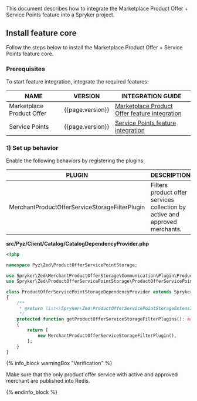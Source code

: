 

This document describes how to integrate the Marketplace Product Offer + Service Points feature into a Spryker project.

## Install feature core

Follow the steps below to install the Marketplace Product Offer + Service Points feature core.

### Prerequisites

To start feature integration, integrate the required features:

| NAME                      | VERSION          | INTEGRATION GUIDE                                                                                                                                                                               |
|---------------------------|------------------|-------------------------------------------------------------------------------------------------------------------------------------------------------------------------------------------------|
| Marketplace Product Offer | {{page.version}} | [Marketplace Product Offer feature integration](spryker-docs/docs/pbc/all/offer-management/{{page.version}}/marketplace/install-and-upgrade/marketplace-product-offer-feature-integration.html) |
| Service Points            | {{page.version}} | [Service Points feature integration](/docs/scos/dev/feature-integration-guides/{{page.version}}/install-the-service-points-feature.html)                                                        |

### 1) Set up behavior

Enable the following behaviors by registering the plugins:

| PLUGIN                                          | DESCRIPTION                                                                 | PREREQUISITES | NAMESPACE                                                                                    |
|-------------------------------------------------|-----------------------------------------------------------------------------|---------------|----------------------------------------------------------------------------------------------|
| MerchantProductOfferServiceStorageFilterPlugin  | Filters product offer services collection by active and approved merchants. |               | Spryker\Zed\MerchantProductOfferStorage\Communication\Plugin\ProductOfferServicePointStorage |

**src/Pyz/Client/Catalog/CatalogDependencyProvider.php**

```php
<?php

namespace Pyz\Zed\ProductOfferServicePointStorage;

use Spryker\Zed\MerchantProductOfferStorage\Communication\Plugin\ProductOfferServicePointStorage\MerchantProductOfferServiceStorageFilterPlugin;
use Spryker\Zed\ProductOfferServicePointStorage\ProductOfferServicePointStorageDependencyProvider as SprykerProductOfferServicePointStorageDependencyProvider;

class ProductOfferServicePointStorageDependencyProvider extends SprykerProductOfferServicePointStorageDependencyProvider
{
    /**
     * @return list<\Spryker\Zed\ProductOfferServicePointStorageExtension\Dependeency\Plugin\ProductOfferServiceStorageFilterPluginInterface>
     */
    protected function getProductOfferServiceStorageFilterPlugins(): array
    {
        return [
            new MerchantProductOfferServiceStorageFilterPlugin(),
        ];
    }
}
```

{% info_block warningBox "Verification" %}

Make sure that the only product offer service with active and approved merchant are published into Redis.

{% endinfo_block %}